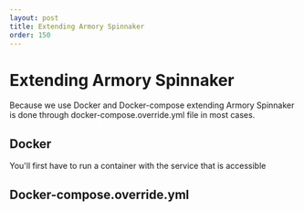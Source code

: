 ```yaml
---
layout: post
title: Extending Armory Spinnaker
order: 150
---
```

# Extending Armory Spinnaker

Because we use Docker and Docker-compose extending Armory Spinnaker is done through docker-compose.override.yml file in most cases.


## Docker

You'll first have to run a container with the service that is accessible 


## Docker-compose.override.yml
